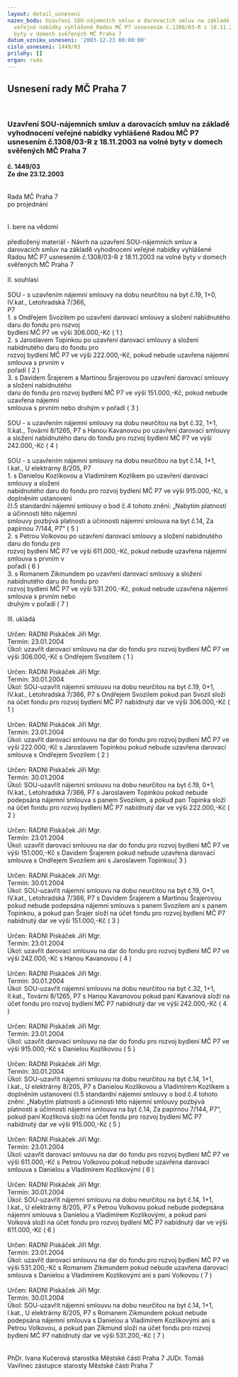 ```yaml
---
layout: detail_usneseni
nazev_bodu: Uzavření SOU-nájemních smluv a darovacích smluv na základě vyhodnocení
  veřejné nabídky vyhlášené Radou MČ P7 usnesením č.1308/03-R z 18.11.2003 na volné
  byty v domech svěřených MČ Praha 7
datum_vzniku_usneseni: '2003-12-23 00:00:00'
cislo_usneseni: 1449/03
prilohy: []
organ: rada
---
```

<div id="ucUsn_pList" class="usn">
	<span><h2>Usnesení rady MČ Praha 7 </h2>
<br></span><div class="standBody">
<span><h3>Uzavření SOU-nájemních smluv a darovacích smluv na základě vyhodnocení veřejné nabídky vyhlášené Radou MČ P7 usnesením č.1308/03-R z 18.11.2003 na volné byty v domech svěřených MČ Praha 7</h3></span><div class="center">
		<strong>č. 1449/03</strong><br>
	</div>
<div class="center">
		<strong>Ze dne 23.12.2003</strong><br><br>
	</div>
<br>Rada MČ Praha 7<br>po projednání<br><br><br>I.	bere na vědomí<br><br> předložený materiál - Návrh na uzavření SOU-nájemních smluv a darovacích smluv na základě vyhodnocení veřejné nabídky vyhlášené Radou MČ P7 usnesením č.1308/03-R z 18.11.2003 na volné byty v domech svěřených MČ Praha 7<br><br>II.	souhlasí <br><br>SOU - s uzavřením nájemní smlouvy na dobu neurčitou na byt č.19, 1+0, IV.kat., Letohradská 7/366, <br>           P7 <br>1. s Ondřejem Svozilem po uzavření darovací smlouvy a složení nabídnutého daru do fondu pro rozvoj <br>    bydlení MČ P7 ve výši 306.000,-Kč  ( 1 )<br>2. s Jaroslavem Topinkou po uzavření darovací smlouvy a složení nabídnutého daru do fondu pro <br>    rozvoj bydlení MČ P7 ve výši 222.000,-Kč, pokud nebude uzavřena nájemní smlouva s prvním v <br>    pořadí  ( 2 )<br>3. s Davidem Šrajerem a Martinou Šrajerovou po uzavření darovací smlouvy a složení nabídnutého   <br>    daru do fondu pro rozvoj bydlení MČ P7 ve výši 151.000,-Kč, pokud nebude uzavřena nájemní <br>    smlouva s prvním nebo druhým v  pořadí  ( 3 )<br><br>SOU - s uzavřením nájemní smlouvy na dobu neurčitou na byt č.32, 1+1, II.kat., Tovární 8/1265, P7 s Hanou Kavanovou po uzavření darovací smlouvy a složení nabídnutého daru do fondu pro rozvoj bydlení MČ P7 ve výši 242.000,-Kč  ( 4 )<br><br>SOU - s uzavřením nájemní smlouvy na dobu neurčitou na byt č.14, 1+1, I.kat., U elektrárny 8/205, P7<br>1. s Danielou Kozlíkovou a Vladimírem Kozlíkem po uzavření darovací smlouvy a složení <br>    nabídnutého daru do fondu pro rozvoj bydlení MČ P7 ve výši 915.000,-Kč, s doplněním ustanovení <br>    čl.5 standardní nájemní smlouvy o bod č.4 tohoto znění: „Nabytím platnosti a účinnosti této nájemní <br>    smlouvy pozbývá platnosti a účinnosti nájemní smlouva na byt č.14, Za papírnou 7/144, P7“  ( 5 )<br>2. s Petrou Volkovou po uzavření darovací smlouvy a složení nabídnutého daru do fondu pro <br>    rozvoj bydlení MČ P7 ve výši 611.000,-Kč, pokud nebude uzavřena nájemní smlouva s prvním v <br>    pořadí  ( 6 )<br>3. s Romanem Zikmundem po uzavření darovací smlouvy a složení nabídnutého daru do fondu pro <br>    rozvoj bydlení MČ P7 ve výši 531.200,-Kč, pokud nebude uzavřena nájemní smlouva s prvním nebo <br>    druhým v  pořadí  ( 7 )<br><br>III.	ukládá <br><br>Určen:	RADNI Piskáček Jiří Mgr.<br>Termín: 23.01.2004<br>Úkol:	uzavřít darovací smlouvu na dar do fondu pro rozvoj bydlení MČ P7 ve výši 306.000,-Kč s Ondřejem Svozilem  ( 1 )<br> <br>Určen:	RADNI Piskáček Jiří Mgr.<br>Termín: 30.01.2004<br>Úkol:	SOU-uzavřít nájemní smlouvu na dobu neurčitou na byt č.19, 0+1, IV.kat., Letohradská 7/366, P7 s Ondřejem Svozilem pokud pan Svozil složí na účet fondu pro rozvoj bydlení MČ P7 nabídnutý dar ve výši 306.000,-Kč  ( 1 )<br> <br>Určen:	RADNI Piskáček Jiří Mgr.<br>Termín: 23.01.2004<br>Úkol:	uzavřít darovací smlouvu na dar do fondu pro rozvoj bydlení MČ P7 ve výši 222.000,-Kč s Jaroslavem Topinkou pokud nebude uzavřena darovací smlouva s Ondřejem Svozilem ( 2 )<br> <br>Určen:	RADNI Piskáček Jiří Mgr.<br>Termín: 30.01.2004<br>Úkol:	SOU-uzavřít nájemní smlouvu na dobu neurčitou na byt č.19, 0+1, IV.kat., Letohradská 7/366, P7 s Jaroslavem Topinkou pokud nebude podepsána nájemní smlouva s panem Svozilem, a pokud pan Topinka složí na účet fondu pro rozvoj bydlení MČ P7 nabídnutý dar ve výši 222.000,-Kč  ( 2 )<br> <br>Určen:	RADNI Piskáček Jiří Mgr.<br>Termín: 23.01.2004<br>Úkol:	uzavřít darovací smlouvu na dar do fondu pro rozvoj bydlení MČ P7 ve výši 151.000,-Kč s Davidem Šrajerem pokud nebude uzavřena darovací smlouva s Ondřejem Svozilem ani s Jaroslavem Topinkou( 3 )<br> <br>Určen:	RADNI Piskáček Jiří Mgr.<br>Termín: 30.01.2004<br>Úkol:	SOU-uzavřít nájemní smlouvu na dobu neurčitou na byt č.19, 0+1, IV.kat., Letohradská 7/366, P7 s Davidem Šrajerem a Martinou Šrajerovou pokud nebude podepsána nájemní smlouva s panem Svozilem ani s panem Topinkou, a pokud pan Šrajer složí na účet fondu pro rozvoj bydlení MČ P7 nabídnutý dar ve výši 151.000,-Kč  ( 3 )<br> <br>Určen:	RADNI Piskáček Jiří Mgr.<br>Termín: 23.01.2004<br>Úkol:	uzavřít darovací smlouvu na dar do fondu pro rozvoj bydlení MČ P7 ve výši 242.000,-Kč s Hanou Kavanovou  ( 4 )<br> <br>Určen:	RADNI Piskáček Jiří Mgr.<br>Termín: 30.01.2004<br>Úkol:	SOU-uzavřít nájemní smlouvu na dobu neurčitou na byt č.32, 1+1, II.kat., Tovární 8/1265, P7 s Hanou Kavanovou pokud paní Kavanová složí na účet fondu pro rozvoj bydlení MČ P7 nabídnutý dar ve výši 242.000,-Kč  ( 4 )<br> <br>Určen:	RADNI Piskáček Jiří Mgr.<br>Termín: 23.01.2004<br>Úkol:	uzavřít darovací smlouvu na dar do fondu pro rozvoj bydlení MČ P7 ve výši 915.000,-Kč s Danielou Kozlíkovou  ( 5 )<br> <br>Určen:	RADNI Piskáček Jiří Mgr.<br>Termín: 30.01.2004<br>Úkol:	SOU-uzavřít nájemní smlouvu na dobu neurčitou na byt č.14, 1+1, I.kat., U elektrárny 8/205, P7 s Danielou Kozlíkovou a Vladimírem Kozlíkem s doplněním ustanovení čl.5 standardní nájemní smlouvy o bod č.4 tohoto znění: „Nabytím platnosti a účinnosti této nájemní smlouvy pozbývá platnosti a účinnosti nájemní smlouva na byt č.14, Za papírnou 7/144, P7“, pokud paní Kozlíková složí na účet fondu pro rozvoj bydlení MČ P7 nabídnutý dar ve výši 915.000,-Kč  ( 5 )<br> <br>Určen:	RADNI Piskáček Jiří Mgr.<br>Termín: 23.01.2004<br>Úkol:	uzavřít darovací smlouvu na dar do fondu pro rozvoj bydlení MČ P7 ve výši 611.000,-Kč s Petrou Volkovou pokud nebude uzavřena darovací smlouva s Danielou a Vladimírem Kozlíkovými ( 6 )<br> <br>Určen:	RADNI Piskáček Jiří Mgr.<br>Termín: 30.01.2004<br>Úkol:	SOU-uzavřít nájemní smlouvu na dobu neurčitou na byt č.14, 1+1, I.kat., U elektrárny 8/205, P7 s Petrou Volkovou pokud nebude podepsána nájemní smlouva s Danielou a Vladimírem Kozlíkovými, a pokud paní Volková složí na účet fondu pro rozvoj bydlení MČ P7 nabídnutý dar ve výši 611.000,-Kč  ( 6 )<br> <br>Určen:	RADNI Piskáček Jiří Mgr.<br>Termín: 23.01.2004<br>Úkol:	uzavřít darovací smlouvu na dar do fondu pro rozvoj bydlení MČ P7 ve výši 531.200,-Kč s Romanem Zikmundem pokud nebude uzavřena darovací smlouva s Danielou a Vladimírem Kozlíkovými ani s paní Volkovou ( 7 )<br> <br>Určen:	RADNI Piskáček Jiří Mgr.<br>Termín: 30.01.2004<br>Úkol:	SOU-uzavřít nájemní smlouvu na dobu neurčitou na byt č.14, 1+1, I.kat., U elektrárny 8/205, P7 s Romanem Zikmundem pokud nebude podepsána nájemní smlouva s Danielou a Vladimírem Kozlíkovými ani s Petrou Volkovou, a pokud pan Zikmund složí na účet fondu pro rozvoj bydlení MČ P7 nabídnutý dar ve výši 531.200,-Kč  ( 7 )<br> <br> 	<br>PhDr. Ivana Kučerová starostka Městské části Praha 7	 JUDr. Tomáš Vavřinec zástupce starosty Městské části Praha 7<br>	<br><br>
</div>
</div>